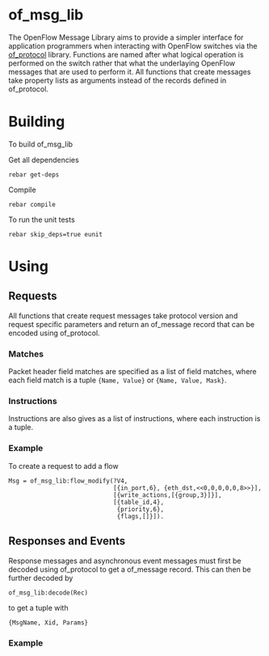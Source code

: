 of_msg_lib
==========

The OpenFlow Message Library aims to provide a simpler interface for application programmers when interacting with OpenFlow switches via the [of_protocol](https://github.com/FlowForwarding/of_protocol) library. Functions are named after what logical operation is performed on the switch rather that what the underlaying OpenFlow messages that are used to perform it. All functions that create messages take property lists as arguments instead of the records defined in of_protocol.

Building
========

To build of_msg_lib

Get all dependencies

```
rebar get-deps
```

Compile

```
rebar compile
```

To run the unit tests

```
rebar skip_deps=true eunit
```

Using
=====

Requests
--------

All functions that create request messages take protocol version and request specific parameters and return an of_message record that can be encoded using of_protocol.

### Matches

Packet header field matches are specified as a list of field matches, where each field match is a tuple ```{Name, Value}``` or ```{Name, Value, Mask}```.

### Instructions

Instructions are also gives as a list of instructions, where each instruction is a tuple.
### Example

To create a request to add a flow

```
Msg = of_msg_lib:flow_modify(?V4,
                             [{in_port,6}, {eth_dst,<<0,0,0,0,0,8>>}],
                             [{write_actions,[{group,3}]}],
                             [{table_id,4},
                              {priority,6},
                              {flags,[]}]).
```

Responses and Events
--------------------

Response messages and asynchronous event messages must first be decoded using of_protocol to get a of_message record. This can then be further decoded by

```
of_msg_lib:decode(Rec)
```

to get a tuple with

```
{MsgName, Xid, Params}
```

### Example

